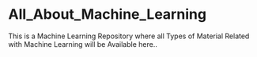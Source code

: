 # All_About_Machine_Learning
This is a Machine Learning Repository where all Types  of Material Related with Machine Learning will be Available here..
